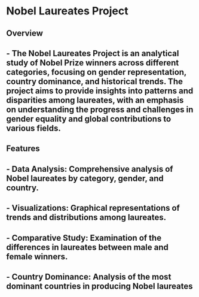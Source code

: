 # Nobel Laureates Project
## Overview
## - The Nobel Laureates Project is an analytical study of Nobel Prize winners across different categories, focusing on gender representation, country dominance, and historical trends. The project aims to provide insights into patterns and disparities among laureates, with an emphasis on understanding the progress and challenges in gender equality and global contributions to various fields.

## Features
## - Data Analysis: Comprehensive analysis of Nobel laureates by category, gender, and country.
## - Visualizations: Graphical representations of trends and distributions among laureates.
## - Comparative Study: Examination of the differences in laureates between male and female winners.
## - Country Dominance: Analysis of the most dominant countries in producing Nobel laureates
